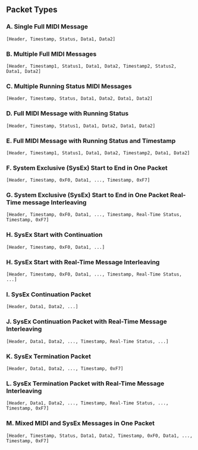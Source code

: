 ## Packet Types

### A. Single Full MIDI Message
```
[Header, Timestamp, Status, Data1, Data2]
```

### B. Multiple Full MIDI Messages  
```
[Header, Timestamp1, Status1, Data1, Data2, Timestamp2, Status2, Data1, Data2]
```

### C. Multiple Running Status MIDI Messages 
```
[Header, Timestamp, Status, Data1, Data2, Data1, Data2]
```  

### D. Full MIDI Message with Running Status  
```
[Header, Timestamp, Status1, Data1, Data2, Data1, Data2]
```

### E. Full MIDI Message with Running Status and Timestamp  
```
[Header, Timestamp1, Status1, Data1, Data2, Timestamp2, Data1, Data2]
```

### F. System Exclusive (SysEx) Start to End in One Packet  
```
[Header, Timestamp, 0xF0, Data1, ..., Timestamp, 0xF7]
```

### G. System Exclusive (SysEx) Start to End in One Packet Real-Time message Interleaving    
```
[Header, Timestamp, 0xF0, Data1, ..., Timestamp, Real-Time Status, Timestamp, 0xF7]
```

### H. SysEx Start with Continuation  
```
[Header, Timestamp, 0xF0, Data1, ...]
```

### H. SysEx Start with Real-Time Message Interleaving  
```
[Header, Timestamp, 0xF0, Data1, ..., Timestamp, Real-Time Status, ...]
```

### I. SysEx Continuation Packet
```
[Header, Data1, Data2, ...]
```

### J. SysEx Continuation Packet with Real-Time Message Interleaving
```
[Header, Data1, Data2, ..., Timestamp, Real-Time Status, ...]
```
  
### K. SysEx Termination Packet
```
[Header, Data1, Data2, ..., Timestamp, 0xF7]
```  

### L. SysEx Termination Packet with Real-Time Message Interleaving
```
[Header, Data1, Data2, ..., Timestamp, Real-Time Status, ..., Timestamp, 0xF7]
```

### M. Mixed MIDI and SysEx Messages in One Packet
```
[Header, Timestamp, Status, Data1, Data2, Timestamp, 0xF0, Data1, ..., Timestamp, 0xF7]
```
